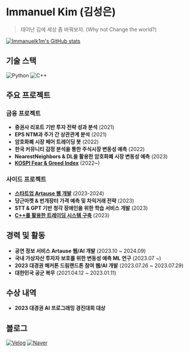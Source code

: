 # Immanuel Kim (김성은)

> 태어난 김에 세상 좀 바꿔보자. (Why not Change the world?)

[![Immanuelk1m's GitHub stats](https://github-readme-stats.vercel.app/api?username=immanuelk1m)](https://github.com/anuraghazra/github-readme-stats)

## 기술 스택
![Python](https://img.shields.io/badge/Python-3776AB.svg?&style=for-the-badge&logo=Python&logoColor=white)
![C++](https://img.shields.io/badge/c++-00599C.svg?&style=for-the-badge&logo=cplusplus&logoColor=white)

## 주요 프로젝트

### 금융 프로젝트
- **증권사 리포트 기반 투자 전략 성과 분석** (2021)
- **EPS NTM과 주가 간 상관관계 분석** (2021)
- **암호화폐 시장 페어 트레이딩 봇** (2022)
- **한국 커뮤니티 감정 분석을 통한 주식시장 변동성 예측** (2022)
- **NearestNeighbors & DL을 활용한 암호화폐 시장 변동성 예측** (2023)
- [**KOSPI Fear & Greed Index**](https://kospi-fear-greed-index.co.kr/) (2022~)


### 사이드 프로젝트

- [**스타트업 Artause 웹 개발**](https://artause.com/) (2023-2024)
- **당근마켓 & 번개장터 가격 예측 및 차익거래 전략** (2023) 
- **STT & GPT 기반 청각 장애인을 위한 학습 서비스 개발** (2023)
- [**C++를 활용한 트레이딩 시스템 구축**](https://github.com/2023OSSLteam/StockTrading) (2023)

## 경력 및 활동
- **공연 정보 서비스 Artause 웹/AI 개발** (2023.10 ~ 2024.09)
- **국내 가상자산 투자자 보호를 위한 변동성 예측 ML 연구** (2023.07 ~)
- **2023 대경권 해커톤 드림랜드톤 참여 웹/AI 개발** (2023.07.26 ~ 2023.07.29)
- **대한민국 공군 복무** (2021.04.12 ~ 2023.01.11)

## 수상 내역
- **2023 대경권 AI 프로그래밍 경진대회 대상**

## 블로그
[![Velog](https://img.shields.io/badge/velog-20C997.svg?&style=for-the-badge&logo=velog&logoColor=white)](https://velog.io/@immanuelk1m)
[![Naver](https://img.shields.io/badge/naver-03C75A.svg?&style=for-the-badge&logo=naver&logoColor=white)](https://blog.naver.com/kse0119)
